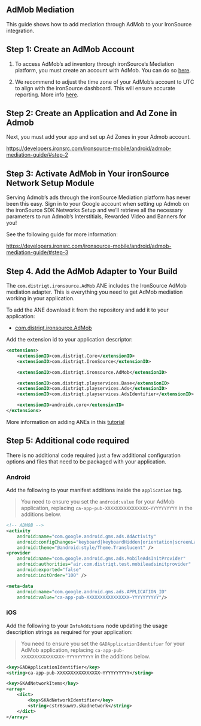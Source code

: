 
## AdMob Mediation

This guide shows how to add mediation through AdMob to your IronSource integration.


## Step 1: Create an AdMob Account 

1. To access AdMob’s ad inventory through ironSource‘s Mediation platform, you must create an account with AdMob. You can do so [here](https://www.google.com/admob/).

2. We recommend to adjust the time zone of your AdMob’s account to UTC to align with the ironSource dashboard. This will ensure accurate reporting. More info [here](https://support.google.com/admob/answer/7276705?hl=en).


## Step 2: Create an Application and Ad Zone in Admob

Next, you must add your app and set up Ad Zones in your Admob account.

https://developers.ironsrc.com/ironsource-mobile/android/admob-mediation-guide/#step-2


## Step 3: Activate AdMob in Your ironSource Network Setup Module

Serving Admob’s ads through the ironSource Mediation platform has never been this easy. Sign in to your Google account when setting up Admob on the ironSource SDK Networks Setup and we’ll retrieve all the necessary parameters to run Admob’s Interstitials, Rewarded Video and Banners for you!

See the following guide for more information:

https://developers.ironsrc.com/ironsource-mobile/android/admob-mediation-guide/#step-3



## Step 4. Add the AdMob Adapter to Your Build

The `com.distriqt.ironsource.AdMob` ANE includes the IronSource AdMob mediation adapter. This is everything you need to get AdMob mediation working in your application.

To add the ANE download it from the repository and add it to your application:

- [com.distriqt.ironsource.AdMob](https://github.com/distriqt/ANE-IronSource/raw/master/lib/admob/com.distriqt.ironsource.AdMob.ane)

Add the extension id to your application descriptor:

```xml
<extensions>
    <extensionID>com.distriqt.Core</extensionID>
    <extensionID>com.distriqt.IronSource</extensionID>

    <extensionID>com.distriqt.ironsource.AdMob</extensionID>

    <extensionID>com.distriqt.playservices.Base</extensionID>
    <extensionID>com.distriqt.playservices.Ads</extensionID>
    <extensionID>com.distriqt.playservices.AdsIdentifier</extensionID>

    <extensionID>androidx.core</extensionID>
</extensions>
```

More information on adding ANEs in this [tutorial](https://airnativeextensions.github.io/tutorials/getting-started)



## Step 5: Additional code required

There is no additional code required just a few additional configuration options and files that need to be packaged with your application.


### Android

Add the following to your manifest additions inside the `application` tag. 

>
> You need to ensure you set the `android:value` for your AdMob application, replacing `ca-app-pub-XXXXXXXXXXXXXXXX~YYYYYYYYYY` in the additions below.
>

```xml
<!-- ADMOB -->
<activity
    android:name="com.google.android.gms.ads.AdActivity"
    android:configChanges="keyboard|keyboardHidden|orientation|screenLayout|uiMode|screenSize|smallestScreenSize"
    android:theme="@android:style/Theme.Translucent" />
<provider
    android:name="com.google.android.gms.ads.MobileAdsInitProvider"
    android:authorities="air.com.distriqt.test.mobileadsinitprovider"
    android:exported="false"
    android:initOrder="100" />

<meta-data
    android:name="com.google.android.gms.ads.APPLICATION_ID"
    android:value="ca-app-pub-XXXXXXXXXXXXXXXX~YYYYYYYYYY"/>
```



### iOS


Add the following to your `InfoAdditions` node updating the usage description strings as required for your application:

>
> You need to ensure you set the `GADApplicationIdentifier` for your AdMob application, replacing `ca-app-pub-XXXXXXXXXXXXXXXX~YYYYYYYYYY` in the additions below.
>

```xml
<key>GADApplicationIdentifier</key>
<string>ca-app-pub-XXXXXXXXXXXXXXXX~YYYYYYYYYY</string>

<key>SKAdNetworkItems</key>
<array>
    <dict>
        <key>SKAdNetworkIdentifier</key>
        <string>cstr6suwn9.skadnetwork</string>
    </dict>
</array>
```



